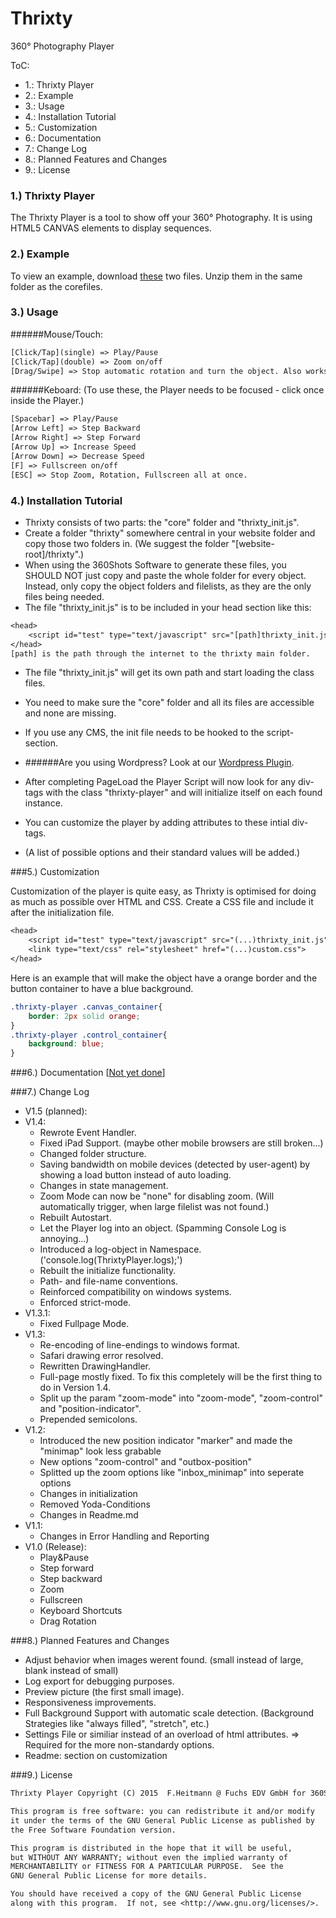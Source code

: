 # Thrixty
360° Photography Player

ToC:
* 1.: Thrixty Player
* 2.: Example
* 3.: Usage
* 4.: Installation Tutorial
* 5.: Customization
* 6.: Documentation
* 7.: Change Log
* 8.: Planned Features and Changes
* 9.: License

### 1.) Thrixty Player
The Thrixty Player is a tool to show off your 360° Photography.
It is using HTML5 CANVAS elements to display sequences.

### 2.) Example
To view an example, download [these](https://github.com/FuchsEDV/Thrixty_example) two files.
Unzip them in the same folder as the corefiles.

### 3.) Usage
######Mouse/Touch:
```txt
[Click/Tap](single) => Play/Pause
[Click/Tap](double) => Zoom on/off
[Drag/Swipe] => Stop automatic rotation and turn the object. Also works in Zoom mode. | Drag the marker or minimap in classic mode to move the expanded area.
```
######Keboard:
(To use these, the Player needs to be focused - click once inside the Player.)
```txt
[Spacebar] => Play/Pause
[Arrow Left] => Step Backward
[Arrow Right] => Step Forward
[Arrow Up] => Increase Speed
[Arrow Down] => Decrease Speed
[F] => Fullscreen on/off
[ESC] => Stop Zoom, Rotation, Fullscreen all at once.
```

### 4.) Installation Tutorial
* Thrixty consists of two parts: the "core" folder and "thrixty_init.js".
* Create a folder "thrixty" somewhere central in your website folder and copy those two folders in.
(We suggest the folder "[website-root]/thrixty".)
* When using the 360Shots Software to generate these files, you SHOULD NOT just copy and paste the whole folder for every object.
Instead, only copy the object folders and filelists, as they are the only files being needed.
* The file "thrixty_init.js" is to be included in your head section like this:

```txt
<head>
    <script id="test" type="text/javascript" src="[path]thrixty_init.js"></script>
</head>
[path] is the path through the internet to the thrixty main folder.
```

* The file "thrixty_init.js" will get its own path and start loading the class files.
* You need to make sure the "core" folder and all its files are accessible and none are missing.
* If you use any CMS, the init file needs to be hooked to the script-section.
* ######Are you using Wordpress? Look at our [Wordpress Plugin](https://github.com/FuchsEDV/Thrixty_Wordpress).

* After completing PageLoad the Player Script will now look for any div-tags with the class "thrixty-player" and will initialize itself on each found instance.
* You can customize the player by adding attributes to these intial div-tags.
* (A list of possible options and their standard values will be added.)

###5.) Customization

Customization of the player is quite easy, as Thrixty is optimised for doing as much as possible over HTML and CSS.
Create a CSS file and include it after the initialization file.
```txt
<head>
    <script id="test" type="text/javascript" src="(...)thrixty_init.js"></script>
    <link type="text/css" rel="stylesheet" href="(...)custom.css">
</head>
```
Here is an example that will make the object have a orange border and the button container to have a blue background.
```css
.thrixty-player .canvas_container{
    border: 2px solid orange;
}
.thrixty-player .control_container{
    background: blue;
}
```


###6.) Documentation
[[Not yet done](http://www.fuchs-edv.de)]

###7.) Change Log
* V1.5 (planned):
* V1.4:
    * Rewrote Event Handler.
    * Fixed iPad Support. (maybe other mobile browsers are still broken...)
    * Changed folder structure.
    * Saving bandwidth on mobile devices (detected by user-agent) by showing a load button instead of auto loading.
    * Changes in state management.
    * Zoom Mode can now be "none" for disabling zoom. (Will automatically trigger, when large filelist was not found.)
    * Rebuilt Autostart.
    * Let the Player log into an object. (Spamming Console Log is annoying...)
    * Introduced a log-object in Namespace. ('console.log(ThrixtyPlayer.logs);')
    * Rebuilt the initialize functionality.
    * Path- and file-name conventions.
    * Reinforced compatibility on windows systems.
    * Enforced strict-mode.
* V1.3.1:
    * Fixed Fullpage Mode.
* V1.3:
    * Re-encoding of line-endings to windows format.
    * Safari drawing error resolved.
    * Rewritten DrawingHandler.
    * Full-page mostly fixed. To fix this completely will be the first thing to do in Version 1.4.
    * Split up the param "zoom-mode" into "zoom-mode", "zoom-control" and "position-indicator".
    * Prepended semicolons.
* V1.2:
    * Introduced the new position indicator "marker" and made the "minimap" look less grabable
    * New options "zoom-control" and "outbox-position"
    * Splitted up the zoom options like "inbox_minimap" into seperate options
    * Changes in initialization
    * Removed Yoda-Conditions
    * Changes in Readme.md
* V1.1:
    * Changes in Error Handling and Reporting
* V1.0 (Release):
    * Play&Pause
    * Step forward
    * Step backward
    * Zoom
    * Fullscreen
    * Keyboard Shortcuts
    * Drag Rotation

###8.) Planned Features and Changes
* Adjust behavior when images werent found. (small instead of large, blank instead of small)
* Log export for debugging purposes.
* Preview picture (the first small image).
* Responsiveness improvements.
* Full Background Support with automatic scale detection. (Background Strategies like "always filled", "stretch", etc.)
* Settings File or similiar instead of an overload of html attributes. => Required for the more non-standardy options.
* Readme: section on customization

###9.) License
```txt
Thrixty Player Copyright (C) 2015  F.Heitmann @ Fuchs EDV GmbH for 360Shots

This program is free software: you can redistribute it and/or modify
it under the terms of the GNU General Public License as published by
the Free Software Foundation version.

This program is distributed in the hope that it will be useful,
but WITHOUT ANY WARRANTY; without even the implied warranty of
MERCHANTABILITY or FITNESS FOR A PARTICULAR PURPOSE.  See the
GNU General Public License for more details.

You should have received a copy of the GNU General Public License
along with this program.  If not, see <http://www.gnu.org/licenses/>.
```
